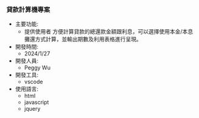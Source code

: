 ### 貸款計算機專案
-   主要功能:
    - 提供使用者 方便計算貸款的總還款金額跟利息，可以選擇使用本金/本息攤還方式計算，並輸出期數及利用表格進行呈現。
-   開發時間:
    - 2024/1/27
-   開發人員:
    - Peggy Wu
-   開發工具:
    - vscode
-   使用語言:
    - html
    - javascript
    - jquery
